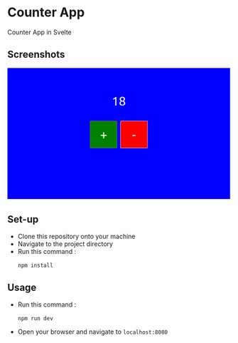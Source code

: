 # Counter App
Counter App in Svelte

## Screenshots
![img](https://github.com/nemzyxt/counter-app/blob/main/scrshots/pic.png?raw=true)

## Set-up
- Clone this repository onto your machine
- Navigate to the project directory
- Run this command :
  ```
  npm install
  ```

## Usage
- Run this command :
  ```
  npm run dev
  ```
- Open your browser and navigate to ```localhost:8080```